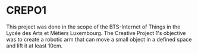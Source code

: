 # CREPO1
This project was done in the scope of the BTS-Internet of Things in the Lycée des Arts et Métiers Luxembourg.
The Creative Project 1's objective was to create a robotic arm that can move a small object in a defined space and lift it at least 10cm.

